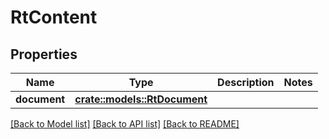 # RtContent

## Properties

Name | Type | Description | Notes
------------ | ------------- | ------------- | -------------
**document** | [**crate::models::RtDocument**](RtDocument.md) |  | 

[[Back to Model list]](../README.md#documentation-for-models) [[Back to API list]](../README.md#documentation-for-api-endpoints) [[Back to README]](../README.md)


